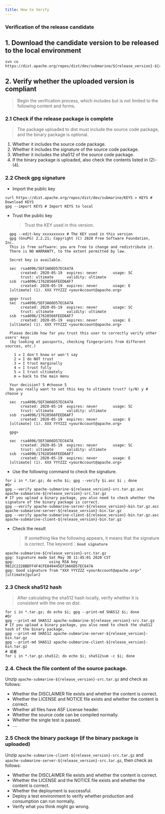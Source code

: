 ```yaml
---
title: How to Verify
---
```


<!--
   Licensed to the Apache Software Foundation (ASF) under one or more
   contributor license agreements.  See the NOTICE file distributed with
   this work for additional information regarding copyright ownership.
   The ASF licenses this file to You under the Apache License, Version 2.0
   (the "License"); you may not use this file except in compliance with
   the License.  You may obtain a copy of the License at
   http://www.apache.org/licenses/LICENSE-2.0
   Unless required by applicable law or agreed to in writing, software
   distributed under the License is distributed on an "AS IS" BASIS,
   WITHOUT WARRANTIES OR CONDITIONS OF ANY KIND, either express or implied.
   See the License for the specific language governing permissions and
   limitations under the License.
-->

### Verification of the release candidate

## 1. Download the candidate version to be released to the local environment

```shell
svn co https://dist.apache.org/repos/dist/dev/submarine/${release_version}-${rc_version}/
```

## 2. Verify whether the uploaded version is compliant

> Begin the verification process, which includes but is not limited to the following content and forms.

### 2.1 Check if the release package is complete

> The package uploaded to dist must include the source code package, and the binary package is optional.

1. Whether it includes the source code package.
2. Whether it includes the signature of the source code package.
3. Whether it includes the sha512 of the source code package.
4. If the binary package is uploaded, also check the contents listed in (2)-(4).

### 2.2 Check gpg signature

- Import the public key

```shell
curl https://dist.apache.org/repos/dist/dev/submarine/KEYS > KEYS # Download KEYS
gpg --import KEYS # Import KEYS to local
```

- Trust the public key
  > Trust the KEY used in this version.

```
  gpg --edit-key xxxxxxxxxx # The KEY used in this version
  gpg (GnuPG) 2.2.21; Copyright (C) 2020 Free Software Foundation, Inc.
  This is free software: you are free to change and redistribute it.
  There is NO WARRANTY, to the extent permitted by law.

  Secret key is available.

  sec  rsa4096/5EF3A66D57EC647A
       created: 2020-05-19  expires: never       usage: SC
       trust: ultimate      validity: ultimate
  ssb  rsa4096/17628566FEED6AF7
       created: 2020-05-19  expires: never       usage: E
  [ultimate] (1). XXX YYYZZZ <yourAccount@apache.org>

  gpg> trust
  sec  rsa4096/5EF3A66D57EC647A
       created: 2020-05-19  expires: never       usage: SC
       trust: ultimate      validity: ultimate
  ssb  rsa4096/17628566FEED6AF7
       created: 2020-05-19  expires: never       usage: E
  [ultimate] (1). XXX YYYZZZ <yourAccount@apache.org>

  Please decide how far you trust this user to correctly verify other users' keys
  (by looking at passports, checking fingerprints from different sources, etc.)

    1 = I don't know or won't say
    2 = I do NOT trust
    3 = I trust marginally
    4 = I trust fully
    5 = I trust ultimately
    m = back to the main menu

  Your decision? 5 #choose 5
  Do you really want to set this key to ultimate trust? (y/N) y # choose y

  sec  rsa4096/5EF3A66D57EC647A
       created: 2020-05-19  expires: never       usage: SC
       trust: ultimate      validity: ultimate
  ssb  rsa4096/17628566FEED6AF7
       created: 2020-05-19  expires: never       usage: E
  [ultimate] (1). XXX YYYZZZ <yourAccount@apache.org>

  gpg>

  sec  rsa4096/5EF3A66D57EC647A
       created: 2020-05-19  expires: never       usage: SC
       trust: ultimate      validity: ultimate
  ssb  rsa4096/17628566FEED6AF7
       created: 2020-05-19  expires: never       usage: E
  [ultimate] (1). XXX YYYZZZ <yourAccount@apache.org>
```

- Use the following command to check the signature.

```shell
for i in *.tar.gz; do echo $i; gpg --verify $i.asc $i ; done
#Or
gpg --verify apache-submarine-${release_version}-src.tar.gz.asc apache-submarine-${release_version}-src.tar.gz
# If you upload a binary package, you also need to check whether the signature of the binary package is correct.
gpg --verify apache-submarine-server-${release_version}-bin.tar.gz.asc apache-submarine-server-${release_version}-bin.tar.gz
gpg --verify apache-submarine-client-${release_version}-bin.tar.gz.asc apache-submarine-client-${release_version}-bin.tar.gz
```

- Check the result
  > If something like the following appears, it means that the signature is correct. The keyword：**`Good signature`**

```shell
apache-submarine-${release_version}-src.tar.gz
gpg: Signature made Sat May 30 11:45:01 2020 CST
gpg:                using RSA key 9B12C2228BDFF4F4CFE849445EF3A66D57EC647A
gpg: Good signature from "XXX YYYZZZ <yourAccount@apache.org>" [ultimate]gular2
```

### 2.3 Check sha512 hash

> After calculating the sha512 hash locally, verify whether it is consistent with the one on dist.

```shell
for i in *.tar.gz; do echo $i; gpg --print-md SHA512 $i; done
#Or
gpg --print-md SHA512 apache-submarine-${release_version}-src.tar.gz
# If you upload a binary package, you also need to check the sha512 hash of the binary package.
gpg --print-md SHA512 apache-submarine-server-${release_version}-bin.tar.gz
gpg --print-md SHA512 apache-submarine-client-${release_version}-bin.tar.gz
# 或者
for i in *.tar.gz.sha512; do echo $i; sha512sum -c $i; done
```

### 2.4. Check the file content of the source package.

Unzip `apache-submarine-${release_version}-src.tar.gz` and check as follows:

- Whether the DISCLAIMER file exists and whether the content is correct.
- Whether the LICENSE and NOTICE file exists and whether the content is correct.
- Whether all files have ASF License header.
- Whether the source code can be compiled normally.
- Whether the single test is passed.
- ....

### 2.5 Check the binary package (if the binary package is uploaded)

Unzip `apache-submarine-client-${release_version}-src.tar.gz` and ` apache-submarine-server-${release_version}-src.tar.gz`, then check as follows:

- Whether the DISCLAIMER file exists and whether the content is correct.
- Whether the LICENSE and the NOTICE file exists and whether the content is correct.
- Whether the deployment is successful.
- Deploy a test environment to verify whether production and consumption can run normally.
- Verify what you think might go wrong.

